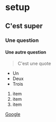 setup
=====
## C'est super

### Une question

#### Une autre question

> C'est une quote

- Un
- Deux
- Trois


1. item
2. item
3. item







[Google](http://www.google.fr)